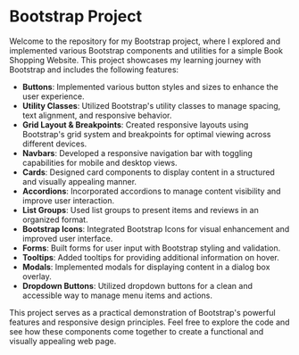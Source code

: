 # Bootstrap Project

Welcome to the repository for my Bootstrap project, where I explored and implemented various Bootstrap components and utilities for a simple Book Shopping Website. This project showcases my learning journey with Bootstrap and includes the following features:

- **Buttons**: Implemented various button styles and sizes to enhance the user experience.
- **Utility Classes**: Utilized Bootstrap's utility classes to manage spacing, text alignment, and responsive behavior.
- **Grid Layout & Breakpoints**: Created responsive layouts using Bootstrap's grid system and breakpoints for optimal viewing across different devices.
- **Navbars**: Developed a responsive navigation bar with toggling capabilities for mobile and desktop views.
- **Cards**: Designed card components to display content in a structured and visually appealing manner.
- **Accordions**: Incorporated accordions to manage content visibility and improve user interaction.
- **List Groups**: Used list groups to present items and reviews in an organized format.
- **Bootstrap Icons**: Integrated Bootstrap Icons for visual enhancement and improved user interface.
- **Forms**: Built forms for user input with Bootstrap styling and validation.
- **Tooltips**: Added tooltips for providing additional information on hover.
- **Modals**: Implemented modals for displaying content in a dialog box overlay.
- **Dropdown Buttons**: Utilized dropdown buttons for a clean and accessible way to manage menu items and actions.

This project serves as a practical demonstration of Bootstrap's powerful features and responsive design principles. Feel free to explore the code and see how these components come together to create a functional and visually appealing web page.
